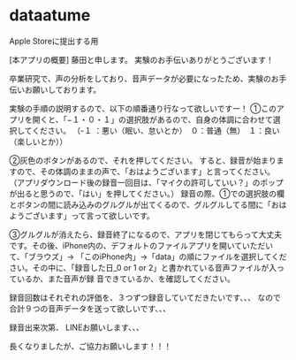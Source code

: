 # dataatume
 Apple Storeに提出する用

[本アプリの概要]
藤田と申します。
実験のお手伝いありがとうございます！

卒業研究で、声の分析をしており、音声データが必要になったため、実験のお手伝いお願いしております。

実験の手順の説明するので、以下の順番通り行なって欲しいですー！
①このアプリを開くと、「−１・０・１」の選択肢があるので、自身の体調に合わせて選択してください。
 （-１ ：悪い（眠い、怠いとか）　０：普通（無）　１：良い（楽しいとか））

②灰色のボタンがあるので、それを押してください。
 すると、録音が始まりますので、その体調のままの声で、「おはようございます」と言ってください。
 （アプリダウンロード後の録音一回目は、「マイクの許可していい？」のポップが出ると思うので、「はい」を押してください。）
 録音の際、①での選択肢の欄とボタンの間に読み込みのグルグルが出てくるので、グルグルしてる間に「おはようございます」って言って欲しいです。

③グルグルが消えたら、録音終了になるので、アプリを閉じてもらって大丈夫です。その後、iPhone内の、デフォルトのファイルアプリを開いていただいて、「ブラウズ」→ 
 「このiPhone内」→「data」の順にファイルを選択してください。その中に、「録音した日_0 or 1 or 2」と書かれている音声ファイルが入っているか、また音声が録
 音できているか、を確認してください。

録音回数はそれぞれの評価を、３つずつ録音していてだきたいです、、、
なので合計９つの音声データを送って欲しいです、、、

録音出来次第、 LINEお願いします、、、

長くなりましたが、ご協力お願いします！！！
